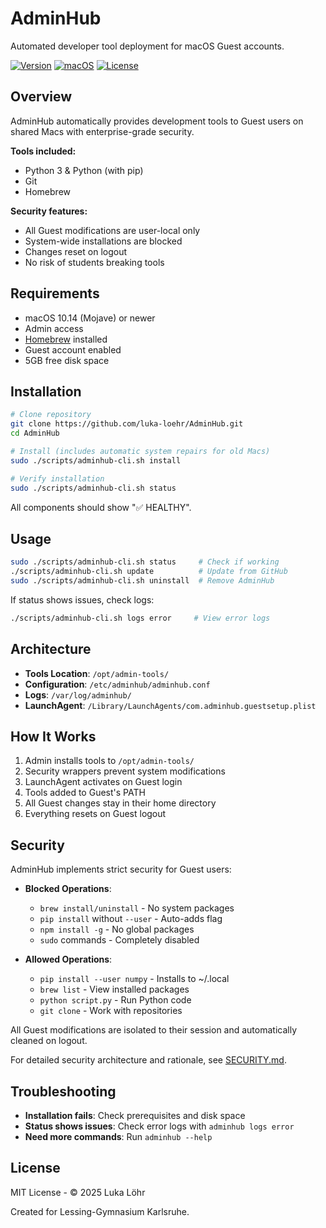 # AdminHub

Automated developer tool deployment for macOS Guest accounts.

[![Version](https://img.shields.io/badge/version-2.1.0-blue)](https://github.com/luka-loehr/AdminHub)
[![macOS](https://img.shields.io/badge/macOS-10.14%2B-success)](https://support.apple.com/macos)
[![License](https://img.shields.io/badge/license-MIT-green)](LICENSE)

## Overview

AdminHub automatically provides development tools to Guest users on shared Macs with enterprise-grade security.

**Tools included:**
- Python 3 & Python (with pip)
- Git
- Homebrew

**Security features:**
- All Guest modifications are user-local only
- System-wide installations are blocked
- Changes reset on logout
- No risk of students breaking tools

## Requirements

- macOS 10.14 (Mojave) or newer
- Admin access
- [Homebrew](https://brew.sh) installed
- Guest account enabled
- 5GB free disk space

## Installation

```bash
# Clone repository
git clone https://github.com/luka-loehr/AdminHub.git
cd AdminHub

# Install (includes automatic system repairs for old Macs)
sudo ./scripts/adminhub-cli.sh install

# Verify installation
sudo ./scripts/adminhub-cli.sh status
```

All components should show "✅ HEALTHY".

## Usage

```bash
sudo ./scripts/adminhub-cli.sh status     # Check if working
./scripts/adminhub-cli.sh update          # Update from GitHub
sudo ./scripts/adminhub-cli.sh uninstall  # Remove AdminHub
```

If status shows issues, check logs:
```bash
./scripts/adminhub-cli.sh logs error     # View error logs
```

## Architecture

- **Tools Location**: `/opt/admin-tools/`
- **Configuration**: `/etc/adminhub/adminhub.conf`
- **Logs**: `/var/log/adminhub/`
- **LaunchAgent**: `/Library/LaunchAgents/com.adminhub.guestsetup.plist`

## How It Works

1. Admin installs tools to `/opt/admin-tools/`
2. Security wrappers prevent system modifications
3. LaunchAgent activates on Guest login
4. Tools added to Guest's PATH
5. All Guest changes stay in their home directory
6. Everything resets on Guest logout

## Security

AdminHub implements strict security for Guest users:

- **Blocked Operations**:
  - `brew install/uninstall` - No system packages
  - `pip install` without `--user` - Auto-adds flag
  - `npm install -g` - No global packages
  - `sudo` commands - Completely disabled
  
- **Allowed Operations**:
  - `pip install --user numpy` - Installs to ~/.local
  - `brew list` - View installed packages
  - `python script.py` - Run Python code
  - `git clone` - Work with repositories

All Guest modifications are isolated to their session and automatically cleaned on logout.

For detailed security architecture and rationale, see [SECURITY.md](SECURITY.md).

## Troubleshooting

- **Installation fails**: Check prerequisites and disk space
- **Status shows issues**: Check error logs with `adminhub logs error`
- **Need more commands**: Run `adminhub --help`

## License

MIT License - © 2025 Luka Löhr

Created for Lessing-Gymnasium Karlsruhe.